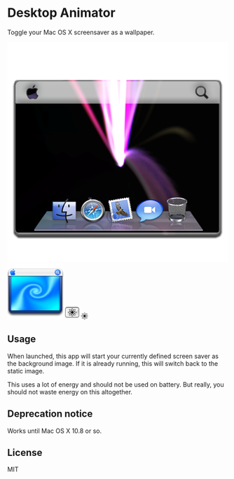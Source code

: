 # Desktop Animator

Toggle your Mac OS X screensaver as a wallpaper.

![Full-width icon](icon/Desktop%20Animator%20512.png)
![Large icon](icon/Desktop%20Animator%20icon%20128.png)
![Finder action bar icon](icon/Desktop%20Animator%20icon.png)
![Small icon](icon/Desktop%20Animator%20%20-%2016.png)

## Usage

When launched, this app will start your currently defined screen saver as the background image. If it is already running, this will switch back to the static image.

This uses a lot of energy and should not be used on battery. But really, you should not waste energy on this altogether.

## Deprecation notice

Works until Mac OS X 10.8 or so.

## License

MIT
